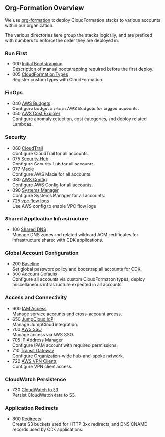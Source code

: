 ## Org-Formation Overview

We use [org-formation](https://github.com/org-formation/org-formation-cli/) to
deploy CloudFormation stacks to various accounts within our organization.

The various directories here group the stacks logically, and are
prefixed with numbers to enforce the order they are deployed in.

### Run First

- 000 [Initial Bootstrapping](./000-bootstrap) \
  Description of manual bootstrapping required before the first deploy.
- 005 [CloudFormation Types](./005-types) \
  Register custom types with CloudFormation.

### FinOps

- 040 [AWS Budgets](./040-budgets) \
  Configure budget alerts in AWS Budgets for tagged accounts.
- 050 [AWS Cost Explorer](./050-costs) \
  Configure anomaly detection, cost categories, and deploy related Lambdas.

### Security

- 060 [CloudTrail](./060-cloudtrail) \
  Configure CloudTrail for all accounts.
- 075 [Security Hub](./075-security-hub) \
  Configure Security Hub for all accounts.
- 077 [Macie](./077-macie) \
  Configure AWS Macie for all accounts.
- 080 [AWS Config](./080-aws-config-inventory) \
  Configure AWS Config for all accounts.
- 090 [Systems Manager](./090-systems-manager) \
  Configure Systems Manager for all accounts.
- 725 [vpc flow logs](./725-vpc-flow-logs) \
  Use AWS config to enable VPC flow logs

### Shared Application Infrastructure

- 100 [Shared DNS](./100-shared-dns) \
  Manage DNS zones and related wildcard ACM certificates for infrastructure
  shared with CDK applications.

### Global Account Configuration

- 200 [Baseline](./200-baseline) \
  Set global password policy and bootstrap all accounts for CDK.
- 300 [Account Defaults](./300-account-defaults) \
  Configure all accounts via custom CloudFormation types, deploy miscellaneous
  infrastructure expected in all accounts.

### Access and Connectivity

- 600 [IAM Access](./600-access) \
  Manage service accounts and cross-account access.
- 650 [JumpCloud IdP](./650-identity-providers) \
  Manage JumpCloud integration.
- 700 [AWS SSO](./700-aws-sso) \
  Manage access via AWS SSO.
- 705 [IP Address Manager](./705-ipam) \
  Configure IPAM account with required permissions.
- 710 [Transit Gateway](./710-tgw) \
  Configure Organization-wide hub-and-spoke network.
- 720 [AWS VPN Clients](./720-client-vpn) \
  Configure VPN client access.

### CloudWatch Persistence

- 730 [CloudWatch to S3](./730-cloudwatch-to-S3) \
  Persist CloudWatch data to S3.

### Application Redirects

- 800 [Redirects](./800-redirects) \
  Create S3 buckets used for HTTP 3xx redirects, and DNS CNAME records used by
  CDK applications.
